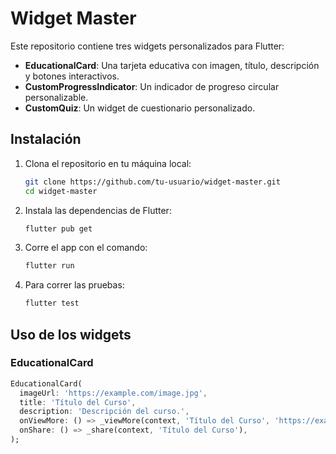 # Widget Master

Este repositorio contiene tres widgets personalizados para Flutter:

- **EducationalCard**: Una tarjeta educativa con imagen, título, descripción y botones interactivos.
- **CustomProgressIndicator**: Un indicador de progreso circular personalizable.
- **CustomQuiz**: Un widget de cuestionario personalizado.

## Instalación

1. Clona el repositorio en tu máquina local:

   ```sh
   git clone https://github.com/tu-usuario/widget-master.git
   cd widget-master

2. Instala las dependencias de Flutter:
    ```sh
    flutter pub get
3. Corre el app con el comando:
    ```sh
    flutter run
4. Para correr las pruebas: 
    ```sh
    flutter test

## Uso de los widgets

### EducationalCard

```dart
EducationalCard(
  imageUrl: 'https://example.com/image.jpg',
  title: 'Título del Curso',
  description: 'Descripción del curso.',
  onViewMore: () => _viewMore(context, 'Título del Curso', 'https://example.com/image.jpg'),
  onShare: () => _share(context, 'Título del Curso'),
);